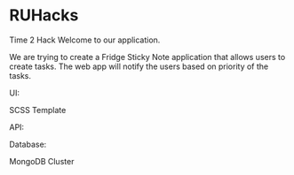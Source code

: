 # RUHacks
Time 2 Hack
Welcome to our application.

We are trying to create a Fridge Sticky Note application that allows users to create tasks. The web app will notify the users based on priority of the tasks.

UI:

SCSS
Template

API:



Database:

MongoDB
Cluster

